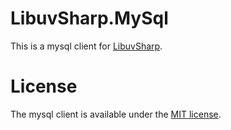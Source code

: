 LibuvSharp.MySql
================

This is a mysql client for [LibuvSharp](https://github.com/txdv/LibuvSharp/).

License
=======

The mysql client is available under the [MIT license](http://en.wikipedia.org/wiki/MIT_License).
